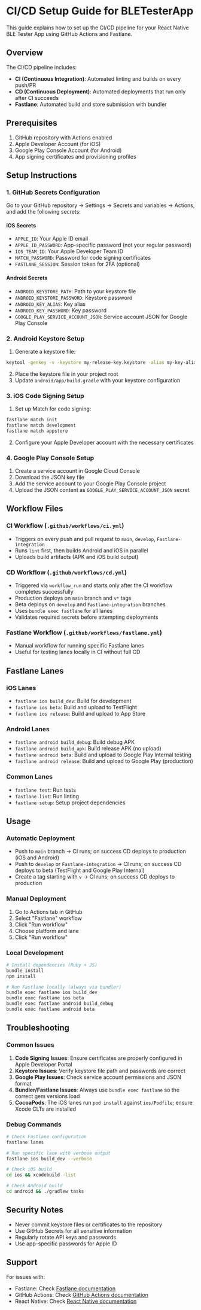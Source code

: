 # CI/CD Setup Guide for BLETesterApp

This guide explains how to set up the CI/CD pipeline for your React Native BLE Tester App using GitHub Actions and Fastlane.

## Overview

The CI/CD pipeline includes:
- **CI (Continuous Integration)**: Automated linting and builds on every push/PR
- **CD (Continuous Deployment)**: Automated deployments that run only after CI succeeds
- **Fastlane**: Automated build and store submission with bundler

## Prerequisites

1. GitHub repository with Actions enabled
2. Apple Developer Account (for iOS)
3. Google Play Console Account (for Android)
4. App signing certificates and provisioning profiles

## Setup Instructions

### 1. GitHub Secrets Configuration

Go to your GitHub repository → Settings → Secrets and variables → Actions, and add the following secrets:

#### iOS Secrets
- `APPLE_ID`: Your Apple ID email
- `APPLE_ID_PASSWORD`: App-specific password (not your regular password)
- `IOS_TEAM_ID`: Your Apple Developer Team ID
- `MATCH_PASSWORD`: Password for code signing certificates
- `FASTLANE_SESSION`: Session token for 2FA (optional)

#### Android Secrets
- `ANDROID_KEYSTORE_PATH`: Path to your keystore file
- `ANDROID_KEYSTORE_PASSWORD`: Keystore password
- `ANDROID_KEY_ALIAS`: Key alias
- `ANDROID_KEY_PASSWORD`: Key password
- `GOOGLE_PLAY_SERVICE_ACCOUNT_JSON`: Service account JSON for Google Play Console

### 2. Android Keystore Setup

1. Generate a keystore file:
```bash
keytool -genkey -v -keystore my-release-key.keystore -alias my-key-alias -keyalg RSA -keysize 2048 -validity 10000
```

2. Place the keystore file in your project root
3. Update `android/app/build.gradle` with your keystore configuration

### 3. iOS Code Signing Setup

1. Set up Match for code signing:
```bash
fastlane match init
fastlane match development
fastlane match appstore
```

2. Configure your Apple Developer account with the necessary certificates

### 4. Google Play Console Setup

1. Create a service account in Google Cloud Console
2. Download the JSON key file
3. Add the service account to your Google Play Console project
4. Upload the JSON content as `GOOGLE_PLAY_SERVICE_ACCOUNT_JSON` secret

## Workflow Files

### CI Workflow (`.github/workflows/ci.yml`)
- Triggers on every push and pull request to `main`, `develop`, `Fastlane-integration`
- Runs `lint` first, then builds Android and iOS in parallel
- Uploads build artifacts (APK and iOS build output)

### CD Workflow (`.github/workflows/cd.yml`)
- Triggered via `workflow_run` and starts only after the CI workflow completes successfully
- Production deploys on `main` branch and `v*` tags
- Beta deploys on `develop` and `Fastlane-integration` branches
- Uses `bundle exec fastlane` for all lanes
- Validates required secrets before attempting deployments

### Fastlane Workflow (`.github/workflows/fastlane.yml`)
- Manual workflow for running specific Fastlane lanes
- Useful for testing lanes locally in CI without full CD

## Fastlane Lanes

### iOS Lanes
- `fastlane ios build_dev`: Build for development
- `fastlane ios beta`: Build and upload to TestFlight
- `fastlane ios release`: Build and upload to App Store

### Android Lanes
- `fastlane android build_debug`: Build debug APK
- `fastlane android build_apk`: Build release APK (no upload)
- `fastlane android beta`: Build and upload to Google Play Internal testing
- `fastlane android release`: Build and upload to Google Play (production)

### Common Lanes
- `fastlane test`: Run tests
- `fastlane lint`: Run linting
- `fastlane setup`: Setup project dependencies

## Usage

### Automatic Deployment
- Push to `main` branch → CI runs; on success CD deploys to production (iOS and Android)
- Push to `develop` or `Fastlane-integration` → CI runs; on success CD deploys to beta (TestFlight and Google Play Internal)
- Create a tag starting with `v` → CI runs; on success CD deploys to production

### Manual Deployment
1. Go to Actions tab in GitHub
2. Select "Fastlane" workflow
3. Click "Run workflow"
4. Choose platform and lane
5. Click "Run workflow"

### Local Development
```bash
# Install dependencies (Ruby + JS)
bundle install
npm install

# Run Fastlane locally (always via bundler)
bundle exec fastlane ios build_dev
bundle exec fastlane ios beta
bundle exec fastlane android build_debug
bundle exec fastlane android beta
```

## Troubleshooting

### Common Issues

1. **Code Signing Issues**: Ensure certificates are properly configured in Apple Developer Portal
2. **Keystore Issues**: Verify keystore file path and passwords are correct
3. **Google Play Issues**: Check service account permissions and JSON format
4. **Bundler/Fastlane Issues**: Always use `bundle exec fastlane` so the correct gem versions load
5. **CocoaPods**: The iOS lanes run `pod install` against `ios/Podfile`; ensure Xcode CLTs are installed

### Debug Commands
```bash
# Check Fastlane configuration
fastlane lanes

# Run specific lane with verbose output
fastlane ios build_dev --verbose

# Check iOS build
cd ios && xcodebuild -list

# Check Android build
cd android && ./gradlew tasks
```

## Security Notes

- Never commit keystore files or certificates to the repository
- Use GitHub Secrets for all sensitive information
- Regularly rotate API keys and passwords
- Use app-specific passwords for Apple ID

## Support

For issues with:
- Fastlane: Check [Fastlane documentation](https://docs.fastlane.tools/)
- GitHub Actions: Check [GitHub Actions documentation](https://docs.github.com/en/actions)
- React Native: Check [React Native documentation](https://reactnative.dev/)

